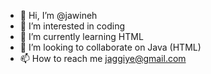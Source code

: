 - 👋 Hi, I’m @jawineh
- 👀 I’m interested in coding
- 🌱 I’m currently learning HTML
- 💞️ I’m looking to collaborate on Java (HTML)
- 📫 How to reach me jaggiye@gmail.com

<!---
jawineh/jawineh is a ✨ special ✨ repository because its `README.md` (this file) appears on your GitHub profile.
You can click the Preview link to take a look at your changes.
--->
